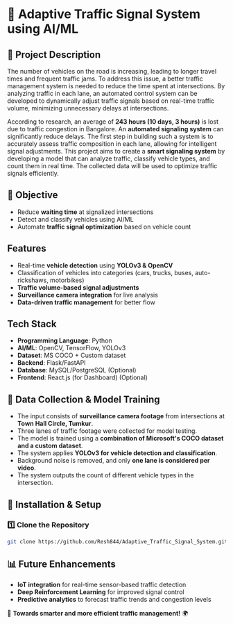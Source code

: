 # 🚦 Adaptive Traffic Signal System using AI/ML

## 📌 Project Description
The number of vehicles on the road is increasing, leading to longer travel times and frequent traffic jams. To address this issue, a better traffic management system is needed to reduce the time spent at intersections. By analyzing traffic in each lane, an automated control system can be developed to dynamically adjust traffic signals based on real-time traffic volume, minimizing unnecessary delays at intersections.

According to research, an average of **243 hours (10 days, 3 hours)** is lost due to traffic congestion in Bangalore. An **automated signaling system** can significantly reduce delays. The first step in building such a system is to accurately assess traffic composition in each lane, allowing for intelligent signal adjustments. This project aims to create a **smart signaling system** by developing a model that can analyze traffic, classify vehicle types, and count them in real time. The collected data will be used to optimize traffic signals efficiently.

## 🎯 Objective
- Reduce **waiting time** at signalized intersections
- Detect and classify vehicles using AI/ML
- Automate **traffic signal optimization** based on vehicle count

##  Features
- Real-time **vehicle detection** using **YOLOv3 & OpenCV**
- Classification of vehicles into categories (cars, trucks, buses, auto-rickshaws, motorbikes)
- **Traffic volume-based signal adjustments**
- **Surveillance camera integration** for live analysis
- **Data-driven traffic management** for better flow

##  Tech Stack
- **Programming Language**: Python
- **AI/ML**: OpenCV, TensorFlow, YOLOv3
- **Dataset**: MS COCO + Custom dataset
- **Backend**: Flask/FastAPI
- **Database**: MySQL/PostgreSQL (Optional)
- **Frontend**: React.js (for Dashboard) (Optional)

## 📍 Data Collection & Model Training
- The input consists of **surveillance camera footage** from intersections at **Town Hall Circle, Tumkur**.
- Three lanes of traffic footage were collected for model testing.
- The model is trained using a **combination of Microsoft's COCO dataset and a custom dataset**.
- The system applies **YOLOv3 for vehicle detection and classification**.
- Background noise is removed, and only **one lane is considered per video**.
- The system outputs the count of different vehicle types in the intersection.

## 🚀 Installation & Setup
### 1️⃣ Clone the Repository
```bash
git clone https://github.com/Resh844/Adaptive_Traffic_Signal_System.git
```

## 📊 Future Enhancements
- **IoT integration** for real-time sensor-based traffic detection
- **Deep Reinforcement Learning** for improved signal control
- **Predictive analytics** to forecast traffic trends and congestion levels

🚀 **Towards smarter and more efficient traffic management!** 🌍
